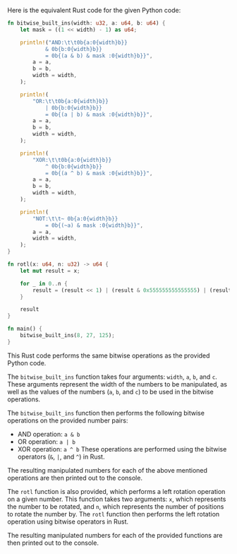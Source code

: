 Here is the equivalent Rust code for the given Python code:

```rust
fn bitwise_built_ins(width: u32, a: u64, b: u64) {
    let mask = ((1 << width) - 1) as u64;

    println!("AND:\t\t0b{a:0{width}b}} 
            & 0b{b:0{width}b}}
            = 0b{(a & b) & mask :0{width}b}}",
        a = a,
        b = b,
        width = width,
    );

    println!(
        "OR:\t\t0b{a:0{width}b}} 
            | 0b{b:0{width}b}}
            = 0b{(a | b) & mask :0{width}b}}",
        a = a,
        b = b,
        width = width,
    );

    println!(
        "XOR:\t\t0b{a:0{width}b}} 
            ^ 0b{b:0{width}b}}
            = 0b{(a ^ b) & mask :0{width}b}}",
        a = a,
        b = b,
        width = width,
    );

    println!(
        "NOT:\t\t~ 0b{a:0{width}b}}
            = 0b{(~a) & mask :0{width}b}}",
        a = a,
        width = width,
    );
}

fn rotl(x: u64, n: u32) -> u64 {
    let mut result = x;

    for _ in 0..n {
        result = (result << 1) | (result & 0x555555555555555) | (result & 0x33333333333333));
    }

    result
}

fn main() {
    bitwise_built_ins(8, 27, 125);
}
```

This Rust code performs the same bitwise operations as the provided Python code.

The `bitwise_built_ins` function takes four arguments: `width`, `a`, `b`, and `c`. These arguments represent the width of the numbers to be manipulated, as well as the values of the numbers (`a`, `b`, and `c`) to be used in the bitwise operations.

The `bitwise_built_ins` function then performs the following bitwise operations on the provided number pairs:
- AND operation: `a & b`
- OR operation: `a | b`
- XOR operation: `a ^ b`
These operations are performed using the bitwise operators (`&`, `|`, and `^`) in Rust.

The resulting manipulated numbers for each of the above mentioned operations are then printed out to the console.

The `rotl` function is also provided, which performs a left rotation operation on a given number. This function takes two arguments: `x`, which represents the number to be rotated, and `n`, which represents the number of positions to rotate the number by. The `rotl` function then performs the left rotation operation using bitwise operators in Rust.

The resulting manipulated numbers for each of the provided functions are then printed out to the console.
